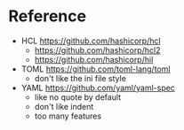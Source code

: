 # Reference

- HCL https://github.com/hashicorp/hcl
  - https://github.com/hashicorp/hcl2
  - https://github.com/hashicorp/hil
- TOML https://github.com/toml-lang/toml
  - don't like the ini file style
- YAML https://github.com/yaml/yaml-spec
  - like no quote by default
  - don't like indent
  - too many features